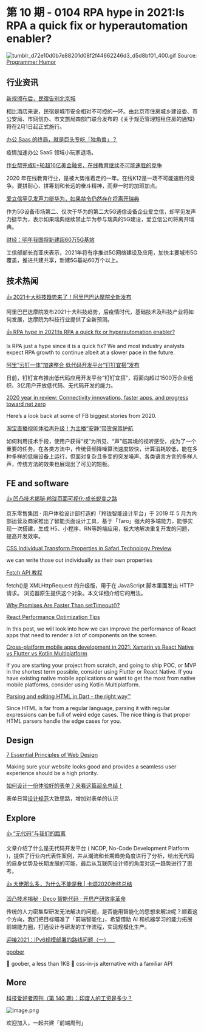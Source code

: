 # 第 10 期 - 0104 RPA hype in 2021:Is RPA a quick fix or hyperautomation enabler?
![tumblr_d72e10d0b7e88201d08f2f44662246d3_d5d8bf01_400.gif](https://cdn.nlark.com/yuque/0/2021/gif/85771/1609680487079-19188464-2898-44fe-9b4f-498d63830655.gif#align=left&display=inline&height=360&margin=%5Bobject%20Object%5D&name=tumblr_d72e10d0b7e88201d08f2f44662246d3_d5d8bf01_400.gif&originHeight=480&originWidth=356&size=1503071&status=done&style=none&width=267)
Source: [Programmer Humor](https://programmerhumour.tumblr.com/post/634263565310869504/and-then-you-miss-one-because-the-code-was)
## 行业资讯
[新规颁布后，民宿告别北京城](https://mp.weixin.qq.com/s/yZSiAomKpR0UfDr5lgr8QA)

相比酒店来说，民宿是城市安全相对不可控的一环。由北京市住房城乡建设委、市公安局、市网信办、市文旅局四部门联合发布的《关于规范管理短租住房的通知》将在2月1日起正式施行。

[办公 Saas 的终局，就是巨头专吃「独角兽」？](http://www.geekpark.net/news/272208)

疫情加速办公 SaaS 领域小玩家退场。

[作业帮完成E+轮超16亿美金融资，在线教育继续不可能速胜的竞争](https://mp.weixin.qq.com/s/BVyGGcYW8_nwN7enrgBG2A)

2020 年在线教育行业，是被大势推着走的一年。在线K12是一场不可能速胜的竞争。要拼耐心、拼筹划和长远的奋斗精神，而非一时的加班加点。

[爱立信罕见发声力挺华为，如果禁令仍然存在将离开瑞典](https://mp.weixin.qq.com/s/5Xecu9ikoEFEFfReOdFECA)

作为5G设备市场第二、仅次于华为的第二大5G通信设备企业爱立信，却罕见发声力挺华为，表示如果瑞典继续禁止华为参与瑞典的5G建设，爱立信公司将离开瑞典。

[财经：明年我国将新建超60万5G基站](https://mp.weixin.qq.com/s/TwoTRXii-dSkCaIDr8q04A)

工信部部长肖亚庆表示，2021年将有序推进5G网络建设及应用，加快主要城市5G覆盖，推进共建共享，新建5G基站60万个以上。

## 技术热闻
[👍 2021十大科技趋势来了！阿里巴巴达摩院全新发布](https://mp.weixin.qq.com/s/I6hex1v08rfxDKT6UP-jOQ)

阿里巴巴达摩院发布2021十大科技趋势，后疫情时代，基础技术及科技产业将如何发展，达摩院为科技行业提供了全新预测。

[👍 RPA hype in 2021:Is RPA a quick fix or hyperautomation enabler?](https://research.aimultiple.com/rpa-hype/)

Is RPA just a hype since it is a quick fix? We and most industry analysts expect RPA growth to continue albeit at a slower pace in the future.

[阿里“云钉一体”加速整合 低代码开发平台“钉钉宜搭”发布](https://www.toutiao.com/i6911561378218607112)

日前，钉钉宣布推出低代码应用开发平台“钉钉宜搭”，将面向超过1500万企业组织、3亿用户开放低代码、无代码开发的能力。

[2020 year in review: Connectivity innovations, faster apps, and progress toward net zero](https://engineering.fb.com/2020/12/30/connectivity/2020-year-in-review/)

Here’s a look back at some of FB biggest stories from 2020.

[淘宝直播视听体验再升级！为主播“安静”带货保驾护航](https://mp.weixin.qq.com/s/3eO84X2Uaudt-JnFcFhYdw)

如何利用技术手段，使用户获得“视”为所见、“声”临其境的视听感受，成为了一个重要的任务。在各类方法中，传统音频降噪算法速度较快，计算消耗较低，能在多种多样的低端设备上运行，但面对复杂且多变的突发噪声、各类语言方言的多样人声，传统方法的效果也展现出了可见的短板。

## FE and software
[👍 凹凸技术揭秘·羚珑页面可视化·成长蜕变之路](https://aotu.io/notes/2020/12/31/ling-atom-design/)

京东零售集团 · 用户体验设计部打造的「羚珑智能设计平台」于 2019 年 5 月为内部运营及商家推出了智能页面设计工具，基于「Taro」强大的多端能力，能够实现一次搭建，生成 H5、小程序、RN等跨端应用，极大地解决重复开发的问题，提高开发效率。

[CSS Individual Transform Properties in Safari Technology Preview](https://css-tricks.com/css-individual-transform-properties-in-safari-technology-preview/)

we can write those out individually as their own properties

[Fetch API 教程](http://www.ruanyifeng.com/blog/2020/12/fetch-tutorial.html)

fetch()是 XMLHttpRequest 的升级版，用于在 JavaScript 脚本里面发出 HTTP 请求。
浏览器原生提供这个对象。本文详细介绍它的用法。

[Why Promises Are Faster Than setTimeout()?](https://dmitripavlutin.com/javascript-promises-settimeout/)


[React Performance Optimization Tips](https://dev.to/harshdand/react-performance-optimization-tips-4238)

In this post, we will look into how we can improve the performance of React apps that need to render a lot of components on the screen.

[Cross-platform mobile apps development in 2021: Xamarin vs React Native vs Flutter vs Kotlin Multiplatform](https://medium.com/xorum-io/cross-platform-mobile-apps-development-in-2021-xamarin-vs-react-native-vs-flutter-vs-kotlin-ca8ea1f5a3e0)

If you are starting your project from scratch, and going to ship POC, or MVP in the shortest term possible, consider using Flutter or React Native. If you have existing native mobile applications or want to get the most from native mobile platforms, consider using Kotlin Multiplatform.

[Parsing and editing HTML in Dart - the right way™](https://iiro.dev/2020/11/29/parsing-html-in-dart/)

Since HTML is far from a regular language, parsing it with regular expressions can be full of weird edge cases. The nice thing is that proper HTML parsers handle the edge cases for you.

## Design
[7 Essential Principles of Web Design](https://uxplanet.org/7-essential-principles-of-web-design-e9645d54cec8)

Making sure your website looks good and provides a seamless user experience should be a high priority.

[如何设计一份体验好的表单？来看这篇超全总结！](https://www.uisdc.com/form-design-5)

表单日常[设计规范](https://www.uisdc.com/tag/%e8%ae%be%e8%ae%a1%e8%a7%84%e8%8c%83)大致思路，增加对表单的认识

## Explore
[👍 “无代码”与我们的距离](https://mp.weixin.qq.com/s/Zhmh6mzCyxJlOvmuDMBSfw)

文章介绍了什么是无代码开发平台 ( NCDP, No-Code Development Platform )，提供了行业内代表性案例，并从潮流和长期趋势角度进行了分析，给出无代码的自身优势及长期发展的可能，最后从互联网设计师的角度对这一趋势进行了思考。

[👍 大佬那么多，为什么不能是我 | 卡颂2020年终总结](https://mp.weixin.qq.com/s/9XZy_JsUiHWfYoPxMq69KA)


[凹凸技术揭秘 · Deco 智能代码 · 开启产研效率革命](https://aotu.io/notes/2020/12/31/deco/)

传统的人力密集型研发无法解决的问题，是否能用智能化的思想来解决呢？顺着这个方向，我们把目标瞄准了「前端智能化」，希望借助 AI 和机器学习的能力拓展前端能力圈，打通设计与研发的工作流程，实现规模化生产。

[迎接2021：IPv6规模部署的路线问题（一）    ](https://mp.weixin.qq.com/s/A4snkLr9-VzVBwMnyX2Ozg)


[goober](https://github.com/cristianbote/goober)

🥜 goober, a less than 1KB 🎉 css-in-js alternative with a familiar API

## More

[科技爱好者周刊（第 140 期）：印度人的工资是多少？](http://www.ruanyifeng.com/blog/2020/12/weekly-issue-140.html)

![image.png](https://cdn.nlark.com/yuque/0/2020/png/85771/1605930034828-7fc81343-651f-4a15-8465-eebe5a23cf61.png#align=left&display=inline&height=31&margin=%5Bobject%20Object%5D&name=image.png&originHeight=90&originWidth=2186&size=14325&status=done&style=none&width=746)


欢迎加入，一起共建「前端周刊」
